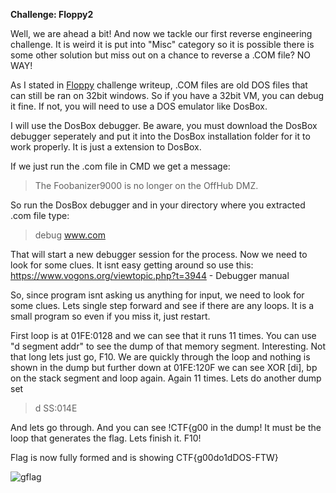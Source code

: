 **Challenge: Floppy2**

Well, we are ahead a bit! And now we tackle our first reverse engineering challenge. It is weird it is put into "Misc" category so it
is possible there is some other solution but miss out on a chance to reverse a .COM file? NO WAY!

As I stated in [Floppy](https://github.com/robbie-re/CTF/blob/CTF/google-ctf-2018/beginners_challenges/floppy/floppy.md "Floppy") 
challenge writeup, .COM files are old DOS files that can still be ran on 32bit windows. So if you have a 32bit VM, you can debug it 
fine. If not, you will need to use a DOS emulator like DosBox.

I will use the DosBox debugger. Be aware, you must download the DosBox debugger seperately and put it into the DosBox installation folder
for it to work properly. It is just a extension to DosBox. 

If we just run the .com file in CMD we get a message:

> The Foobanizer9000 is no longer on the OffHub DMZ.

So run the DosBox debugger and in your directory where you extracted .com file type:

> debug www.com

That will start a new debugger session for the process. Now we need to look for some clues. It isnt easy getting around so use this:
https://www.vogons.org/viewtopic.php?t=3944 - Debugger manual

So, since program isnt asking us anything for input, we need to look for some clues. Lets single step forward and see if there are any
loops. It is a small program so even if you miss it, just restart.

First loop is at 01FE:0128 and we can see that it runs 11 times. You can use "d segment addr" to see the dump of that memory segment. 
Interesting. Not that long lets just go, F10. We are quickly through the loop and nothing is shown in the dump but further down at 
01FE:120F we can see XOR [di], bp on the stack segment and loop again. Again 11 times. Lets do another dump set

> d SS:014E

And lets go through. And you can see !CTF{g00 in the dump! It must be the loop that generates the flag. Lets finish it. F10!

Flag is now fully formed and is showing CTF{g00do1dDOS-FTW}

![gflag](https://github.com/robbie-re/CTF/blob/CTF/google-ctf-2018/beginners_challenges/floppy2/data/dosbox.png)


